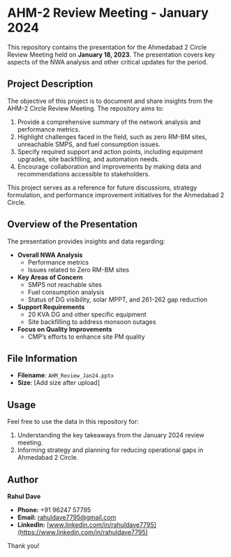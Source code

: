 # AHM-2 Review Meeting - January 2024

This repository contains the presentation for the Ahmedabad 2 Circle Review Meeting held on **January 18, 2023**. The presentation covers key aspects of the NWA analysis and other critical updates for the period.

## Project Description

The objective of this project is to document and share insights from the AHM-2 Circle Review Meeting. The repository aims to:

1. Provide a comprehensive summary of the network analysis and performance metrics.
2. Highlight challenges faced in the field, such as zero RM-BM sites, unreachable SMPS, and fuel consumption issues.
3. Specify required support and action points, including equipment upgrades, site backfilling, and automation needs.
4. Encourage collaboration and improvements by making data and recommendations accessible to stakeholders.

This project serves as a reference for future discussions, strategy formulation, and performance improvement initiatives for the Ahmedabad 2 Circle.

## Overview of the Presentation

The presentation provides insights and data regarding:

- **Overall NWA Analysis**
  - Performance metrics
  - Issues related to Zero RM-BM sites
- **Key Areas of Concern**
  - SMPS not reachable sites
  - Fuel consumption analysis
  - Status of DG visibility, solar MPPT, and 261-262 gap reduction
- **Support Requirements**
  - 20 KVA DG and other specific equipment
  - Site backfilling to address monsoon outages
- **Focus on Quality Improvements**
  - CMP’s efforts to enhance site PM quality

## File Information

- **Filename**: `AHM_Review_Jan24.pptx`
- **Size**: [Add size after upload]

## Usage

Feel free to use the data in this repository for:

1. Understanding the key takeaways from the January 2024 review meeting.
2. Informing strategy and planning for reducing operational gaps in Ahmedabad 2 Circle.

## Author
**Rahul Dave**

- **Phone:** +91 96247 57795
- **Email:** [rahuldave7795@gmail.com](mailto:rahuldave7795@gmail.com)
- **LinkedIn:** [www.linkedin.com/in/rahuldave7795](https://www.linkedin.com/in/rahuldave7795)

Thank you!
